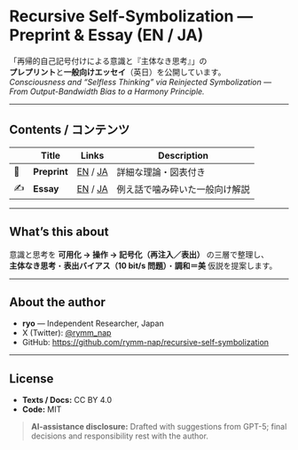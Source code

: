 # Recursive Self-Symbolization — Preprint & Essay (EN / JA)

「再帰的自己記号付けによる意識と『主体なき思考』」の  
**プレプリント**と**一般向けエッセイ**（英日）を公開しています。  
*Consciousness and “Selfless Thinking” via Reinjected Symbolization —  
From Output-Bandwidth Bias to a Harmony Principle.*

---

## Contents / コンテンツ
|   | Title | Links | Description |
|---|-------|-------|-------------|
| 📄 | **Preprint** | [EN](./en/preprint.md) / [JA](./ja/preprint.md) | 詳細な理論・図表付き |
| ✍️ | **Essay** | [EN](./en/essay.md) / [JA](./ja/essay.md) | 例え話で噛み砕いた一般向け解説 |

---

## What’s this about
意識と思考を **可用化 → 操作 → 記号化（再注入／表出）** の三層で整理し、  
**主体なき思考**・**表出バイアス（10 bit/s 問題）**・**調和＝美** 仮説を提案します。

---

## About the author
- **ryo** — Independent Researcher, Japan  
- X (Twitter): [@rymm_nap](https://twitter.com/rymm_nap)  
- GitHub: <https://github.com/rymm-nap/recursive-self-symbolization>  

---

## License
- **Texts / Docs:** CC BY 4.0  
- **Code:** MIT  

> **AI-assistance disclosure:** Drafted with suggestions from GPT-5; final decisions and responsibility rest with the author.
